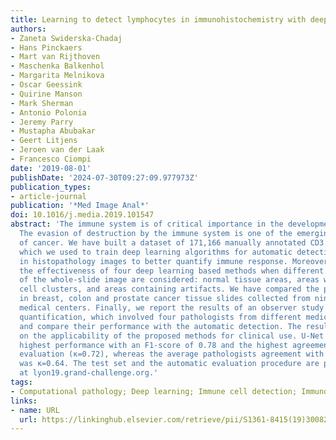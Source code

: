 ```yaml
---
title: Learning to detect lymphocytes in immunohistochemistry with deep learning
authors:
- Zaneta Swiderska-Chadaj
- Hans Pinckaers
- Mart van Rijthoven
- Maschenka Balkenhol
- Margarita Melnikova
- Oscar Geessink
- Quirine Manson
- Mark Sherman
- Antonio Polonia
- Jeremy Parry
- Mustapha Abubakar
- Geert Litjens
- Jeroen van der Laak
- Francesco Ciompi
date: '2019-08-01'
publishDate: '2024-07-30T09:27:09.977973Z'
publication_types:
- article-journal
publication: '*Med Image Anal*'
doi: 10.1016/j.media.2019.101547
abstract: 'The immune system is of critical importance in the development of cancer.
  The evasion of destruction by the immune system is one of the emerging hallmarks
  of cancer. We have built a dataset of 171,166 manually annotated CD3  and CD8  cells,
  which we used to train deep learning algorithms for automatic detection of lymphocytes
  in histopathology images to better quantify immune response. Moreover, we investigate
  the effectiveness of four deep learning based methods when different subcompartments
  of the whole-slide image are considered: normal tissue areas, areas with immune
  cell clusters, and areas containing artifacts. We have compared the proposed methods
  in breast, colon and prostate cancer tissue slides collected from nine different
  medical centers. Finally, we report the results of an observer study on lymphocyte
  quantification, which involved four pathologists from different medical centers,
  and compare their performance with the automatic detection. The results give insights
  on the applicability of the proposed methods for clinical use. U-Net obtained the
  highest performance with an F1-score of 0.78 and the highest agreement with manual
  evaluation (κ=0.72), whereas the average pathologists agreement with reference standard
  was κ=0.64. The test set and the automatic evaluation procedure are publicly available
  at lyon19.grand-challenge.org.'
tags:
- Computational pathology; Deep learning; Immune cell detection; Immunohistochemistry
links:
- name: URL
  url: https://linkinghub.elsevier.com/retrieve/pii/S1361-8415(19)30082-9
---
```

